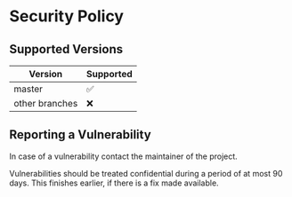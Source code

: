 # Security Policy

## Supported Versions

| Version        | Supported          |
| -------------- | ------------------ |
| master         | :white_check_mark: |
| other branches | :x:                |

## Reporting a Vulnerability

In case of a vulnerability contact the maintainer of the project.

Vulnerabilities should be treated confidential during a period of at most 90 days.
This finishes earlier, if there is a fix made available.
